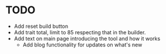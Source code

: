 # TODO

- Add reset build button
- Add trait total, limit to 85
  respecting that in the builder.
- Add text on main page introducing the tool and how it works
  - Add blog functionality for updates on what's new
